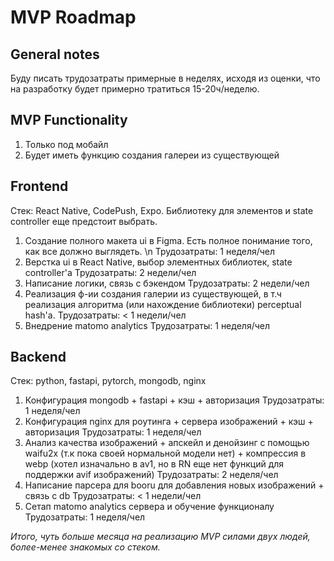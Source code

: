 # MVP Roadmap

## General notes
Буду писать трудозатраты примерные в неделях, исходя из оценки, что на разработку будет примерно тратиться 15-20ч/неделю.

## MVP Functionality
1) Только под мобайл
2) Будет иметь функцию создания галереи из существующей

## Frontend
Стек: React Native, CodePush, Expo. Библиотеку для элементов и state controller еще предстоит выбрать.
1) Создание полного макета ui в Figma. Есть полное понимание того, как все должно выглядеть. \n
Трудозатраты: 1 неделя/чел
2) Верстка ui в React Native, выбор элементных библиотек, state controller'а
Трудозатраты: 2 недели/чел
3) Написание логики, связь с бэкендом
Трудозатраты: 2 недели/чел
4) Реализация ф-ии создания галерии из существующей, в т.ч реализация алгоритма (или нахождение библиотеки) perceptual hash'а.
Трудозатраты: < 1 недели/чел
5) Внедрение matomo analytics
Трудозатраты: 1 неделя/чел

## Backend
Стек: python, fastapi, pytorch, mongodb, nginx
1) Конфигурация mongodb + fastapi + кэш + авторизация
Трудозатраты: 1 неделя/чел
2) Конфигурация nginx для роутинга + сервера изображений + кэш + авторизация
Трудозатраты: 1 неделя/чел
3) Анализ качества изображений + апскейл и денойзинг с помощью waifu2x (т.к пока своей нормальной модели нет) + компрессия в webp (хотел изначально в av1, но в RN еще нет функций для поддержки avif изображений)
Трудозатраты: 2 неделя/чел
4) Написание парсера для booru для добавления новых изображений + связь с db
Трудозатраты: < 1 недели/чел
5) Сетап matomo analytics сервера и обучение функционалу 
Трудозатраты: 1 неделя/чел

*Итого, чуть больше месяца на реализацию MVP силами двух людей, более-менее знакомых со стеком.*
